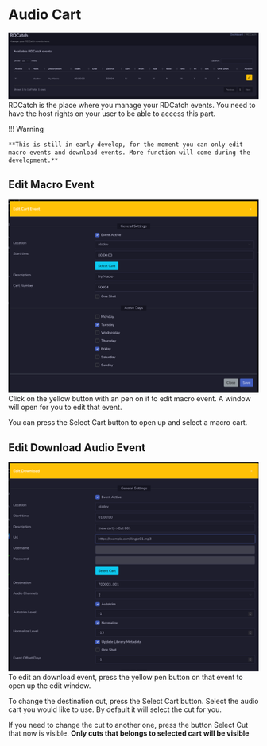 # Audio Cart

![Screenshot](img/rdcatch.png)
RDCatch is the place where you manage your RDCatch events. You need to have the host rights on your user to be able to access this part.

!!! Warning

    **This is still in early develop, for the moment you can only edit macro events and download events. More function will come during the development.**

## Edit Macro Event
![Screenshot](img/editmacroevent.png)
Click on the yellow button with an pen on it to edit macro event. A window will open for you to edit that event.

You can press the Select Cart button to open up and select a macro cart.

## Edit Download Audio Event
![Screenshot](img/rdcatchdownload.png)
To edit an download event, press the yellow pen button on that event to open up the edit window.

To change the destination cut, press the Select Cart button. Select the audio cart you would like to use. By default it will select the cut for you.

If you need to change the cut to another one, press the button Select Cut that now is visible. **Only cuts that belongs to selected cart will be visible**